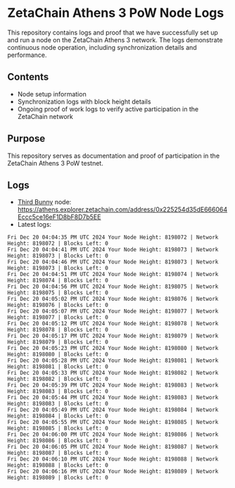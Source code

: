 # ZetaChain Athens 3 PoW Node Logs
This repository contains logs and proof that we have successfully set up and run a node on the ZetaChain Athens 3 network. The logs demonstrate continuous node operation, including synchronization details and performance.

## Contents
- Node setup information
- Synchronization logs with block height details
- Ongoing proof of work logs to verify active participation in the ZetaChain network

## Purpose
This repository serves as documentation and proof of participation in the ZetaChain Athens 3 PoW testnet.

## Logs

- [Third Bunny](https://thirdbunny.xyz/) node: https://athens.explorer.zetachain.com/address/0x225254d35dE666064Eccc5ce16eF1D8bF8D7b5EE
- Latest logs:
```
Fri Dec 20 04:04:35 PM UTC 2024 Your Node Height: 8198072 | Network Height: 8198072 | Blocks Left: 0
Fri Dec 20 04:04:41 PM UTC 2024 Your Node Height: 8198073 | Network Height: 8198073 | Blocks Left: 0
Fri Dec 20 04:04:46 PM UTC 2024 Your Node Height: 8198073 | Network Height: 8198073 | Blocks Left: 0
Fri Dec 20 04:04:51 PM UTC 2024 Your Node Height: 8198074 | Network Height: 8198074 | Blocks Left: 0
Fri Dec 20 04:04:56 PM UTC 2024 Your Node Height: 8198075 | Network Height: 8198075 | Blocks Left: 0
Fri Dec 20 04:05:02 PM UTC 2024 Your Node Height: 8198076 | Network Height: 8198076 | Blocks Left: 0
Fri Dec 20 04:05:07 PM UTC 2024 Your Node Height: 8198077 | Network Height: 8198077 | Blocks Left: 0
Fri Dec 20 04:05:12 PM UTC 2024 Your Node Height: 8198078 | Network Height: 8198078 | Blocks Left: 0
Fri Dec 20 04:05:17 PM UTC 2024 Your Node Height: 8198079 | Network Height: 8198079 | Blocks Left: 0
Fri Dec 20 04:05:23 PM UTC 2024 Your Node Height: 8198080 | Network Height: 8198080 | Blocks Left: 0
Fri Dec 20 04:05:28 PM UTC 2024 Your Node Height: 8198081 | Network Height: 8198081 | Blocks Left: 0
Fri Dec 20 04:05:33 PM UTC 2024 Your Node Height: 8198082 | Network Height: 8198082 | Blocks Left: 0
Fri Dec 20 04:05:39 PM UTC 2024 Your Node Height: 8198083 | Network Height: 8198083 | Blocks Left: 0
Fri Dec 20 04:05:44 PM UTC 2024 Your Node Height: 8198083 | Network Height: 8198083 | Blocks Left: 0
Fri Dec 20 04:05:49 PM UTC 2024 Your Node Height: 8198084 | Network Height: 8198084 | Blocks Left: 0
Fri Dec 20 04:05:55 PM UTC 2024 Your Node Height: 8198085 | Network Height: 8198085 | Blocks Left: 0
Fri Dec 20 04:06:00 PM UTC 2024 Your Node Height: 8198086 | Network Height: 8198086 | Blocks Left: 0
Fri Dec 20 04:06:05 PM UTC 2024 Your Node Height: 8198087 | Network Height: 8198087 | Blocks Left: 0
Fri Dec 20 04:06:10 PM UTC 2024 Your Node Height: 8198088 | Network Height: 8198088 | Blocks Left: 0
Fri Dec 20 04:06:16 PM UTC 2024 Your Node Height: 8198089 | Network Height: 8198089 | Blocks Left: 0
```
